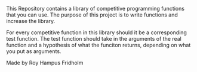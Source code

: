 This Repository contains a library of competitive programming functions that you can use. 
The purpose of this project is to write functions and increase the library.

For every competitive function in this library should it be a corresponding test function. 
The test function should take in the arguments of the real function and a hypothesis of
what the funciton returns, depending on what you put as arguments.

Made by Roy Hampus Fridholm
